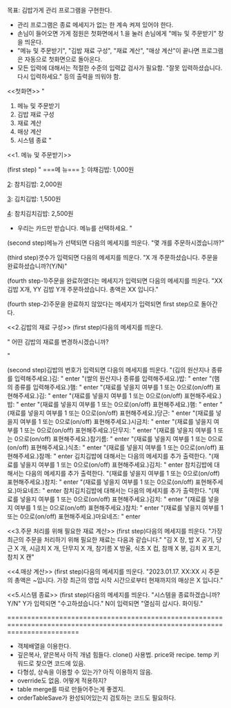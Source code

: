 목표: 김밥가게 관리 프로그램을 구현한다.

- 관리 프로그램은 종료 메세지가 없는 한 계속 켜져 있어야 한다.
- 손님이 들어오면 가게 점원은 첫화면에서 1.을 눌러 손님에게 "메뉴 및 주문받기" 창을 띄운다.
- "메뉴 및 주문받기", "김밥 재료 구성", "재료 계산", "매상 계산"이 끝나면 프로그램은 자동으로 첫화면으로 돌아온다.
- 모든 입력에 대해서는 적절한 수준의 입력값 검사가 필요함. "잘못 입력하셨습니다. 다시 입력하세요." 등의 출력을 띄워야 함.

<<첫화면>>
"
1. 메뉴 및 주문받기
2. 김밥 재료 구성
3. 재료 계산
4. 매상 계산
5. 시스템 종료
"

<<1. 메뉴 및 주문받기>>

(first step)
"
    ===메 뉴===
[1]: 야채김밥: 1,000원

[2]: 참치김밥: 2,000원

[3]: 김치김밥: 1,500원

[4]: 참치김치김밥: 2,500원

   * 우리는 카드만 받습니다.
메뉴를 선택하세요.
                    "
                     
(second step)메뉴가 선택되면 다음의 메세지를 띄운다.
"몇 개를 주문하시겠습니까?"

(third step)갯수가 입력되면 다음의 메세지를 띄운다.
"X 개 주문하셨습니다. 주문을 완료하셨습니까?(Y/N)"

(fourth step-1)주문을 완료하였다는 메세지가 입력되면 다음의 메세지를 띄운다.
"XX 김밥 X개, YY 김밥 Y개 주문하셨습니다. 총액은 XX 입니다."

(fourth step-2)주문을 완료하지 않았다는 메세지가 입력되면 first step으로 돌아간다.


<<2.김밥의 재료 구성>>
(first step)다음의 메세지를 띄운다.

"
어떤 김밥의 재료를 변경하시겠습니까?
 
[1]: 야채김밥

[2]: 참치김밥

[3]: 김치김밥

[4]: 참치김치김밥
				"
				
(second step)김밥의 번호가 입력되면 다음의 메세지를 띄운다.
"(김의 원산지나 종류를 입력해주세요.)김: " enter
"(쌀의 원산지나 종류를 입력해주세요.)밥: " enter
"(햄의 종류를 입력해주세요.)햄: " enter
"(재료를 넣을지 여부를 1 또는 0으로(on/off) 표현해주세요.)김: " enter
"(재료를 넣을지 여부를 1 또는 0으로(on/off) 표현해주세요.)밥: " enter
"(재료를 넣을지 여부를 1 또는 0으로(on/off) 표현해주세요.)햄: " enter
"(재료를 넣을지 여부를 1 또는 0으로(on/off) 표현해주세요.)당근: " enter
"(재료를 넣을지 여부를 1 또는 0으로(on/off) 표현해주세요.)시금치: " enter
"(재료를 넣을지 여부를 1 또는 0으로(on/off) 표현해주세요.)단무지: " enter
"(재료를 넣을지 여부를 1 또는 0으로(on/off) 표현해주세요.)참기름: " enter
"(재료를 넣을지 여부를 1 또는 0으로(on/off) 표현해주세요.)식초: " enter
"(재료를 넣을지 여부를 1 또는 0으로(on/off) 표현해주세요.)참깨: " enter
김치김밥에 대해서는 다음의 메세지를 추가 출력한다.
"(재료를 넣을지 여부를 1 또는 0으로(on/off) 표현해주세요.)김치: " enter
참치김밥에 대해서는 다음의 메세지를 추가 출력한다.
"(재료를 넣을지 여부를 1 또는 0으로(on/off) 표현해주세요.)참치: " enter
"(재료를 넣을지 여부를 1 또는 0으로(on/off) 표현해주세요.)마요네즈: " enter
참치김치김밥에 대해서는 다음의 메세지를 추가 출력한다.
"(재료를 넣을지 여부를 1 또는 0으로(on/off) 표현해주세요.)김치: " enter
"(재료를 넣을지 여부를 1 또는 0으로(on/off) 표현해주세요.)참치: " enter
"(재료를 넣을지 여부를 1 또는 0으로(on/off) 표현해주세요.)마요네즈: " enter
   
<<3.주문 처리를 위해 필요한 재료 계산>>
(first step)다음의 메세지를 띄운다.
"가장 최근의 주문을 처리하기 위해 필요한 재료는 다음과 같습니다."
"김 X 장, 밥 X 공기, 당근 X 개, 시금치 X 개, 단무지 X 개, 참기름 X 방울, 식초 X 컵, 참깨 X 봉, 김치 X 포기, 참치 X 캔" 

<<4.매상 계산>>
(first step)다음의 메세지를 띄운다.
"2023.01.17. XX:XX 시 주문의 총액은 ~입니다. 가장 최근의 영업 시작 시간으로부터 현재까지의 매상은 X 입니다."

<<5.시스템 종료>>
(first step)다음의 메세지를 띄운다.
"시스템을 종료하겠습니까? Y/N" 
Y가 입력되면 "수고하셨습니다."
N이 입력되면 "열심히 삽시다. 화이팅."

==============================================================================================================================
- 객체배열을 이용한다.
- 깊은복사, 얕은복사 아직 개념 힘들다. clone() 사용법. price와 recipe. temp 키워드로 찾으면 코드에 있음.
- 다형성, 상속을 이용할 수 있는가? 아직 이용하지 않음.
- override도 없음. 어떻게 적용하지?
- table merge를 따로 만들어주는게 좋겠지.
- orderTableSave가 완성되어있는지 검토하는 코드도 필요하다.